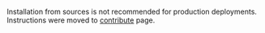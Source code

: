 Installation from sources is not recommended for production deployments.
Instructions were moved to [contribute](/contribute.html) page.
